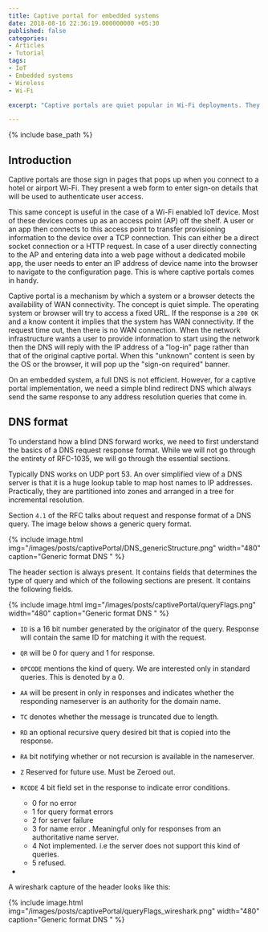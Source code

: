 ```yaml
---
title: Captive portal for embedded systems 
date: 2018-08-16 22:36:19.000000000 +05:30
published: false
categories:
- Articles
- Tutorial
tags:
- IoT
- Embedded systems
- Wireless
- Wi-Fi

excerpt: "Captive portals are quiet popular in Wi-Fi deployments. They are quiet useful to improve user experience in an IoT device. This article looks at implementing a simplified captive portal for an embedded system."

---
```

<style>
div {
  text-align: justify;
  text-justify: inter-word;
}
</style>


{% include base_path %}

## Introduction

Captive portals are those sign in pages that pops up when you connect to a hotel or airport Wi-Fi. They present a web form to enter sign-on details that will be used to authenticate user access. 

This same concept is useful in the case of a Wi-Fi enabled IoT device. Most of these devices comes up as an access point (AP) off the shelf. A user or an app then connects to this access point to transfer provisioning information to the device over a TCP connection. This can either be a direct socket connection or a HTTP request. In case of a user directly connecting to the AP and entering data into a web page without a dedicated mobile app, the user needs to enter an IP address of device name into the browser to navigate to the configuration page. This is where captive portals comes in handy. 

Captive portal is a mechanism by which a system or a browser detects the availability of WAN connectivity. The concept is quiet simple. The operating system or browser will try to access a fixed URL. If the response is a `200 OK` and a know content it implies that the system has WAN connectivity. If the request time out, then there is no WAN connection. When the network infrastructure wants a user to provide information to start using the network then the DNS will reply with the IP address of a "log-in" page rather than that of the original captive portal. When this "unknown" content is seen by the OS or the browser, it will pop up the "sign-on required" banner.

On an embedded system, a full DNS is not efficient. However, for a captive portal implementation, we need a simple blind redirect DNS which always send the same response to any address resolution queries that come in.

## DNS format

To understand how a blind DNS forward works, we need to first understand the basics of a DNS request response format. While we will not go through the entirety of RFC-1035, we will go through the essential sections. 

Typically DNS works on UDP port 53. An over simplified view of a DNS server is that it is a huge lookup table to map host names to IP addresses. Practically, they are partitioned into zones and arranged in a tree for incremental resolution.  

Section `4.1` of the RFC talks about request and response format of a DNS query. The image below shows a generic query format.  

{% include image.html
	img="/images/posts/captivePortal/DNS_genericStructure.png"
	width="480"
	caption="Generic format DNS "
%}

The header section is always present. It contains fields that determines the type of query and which of the following sections are present. It contains the following fields. 

{% include image.html
	img="/images/posts/captivePortal/queryFlags.png"
	width="480"
	caption="Generic format DNS "
%}

- `ID` is a 16 bit number generated by the originator of the query. Response will contain the same ID for matching it with the request. 
- `QR` will be 0 for query and 1 for response. 
- `OPCODE` mentions the kind of query. We are interested only in standard queries. This is denoted by a 0.
- `AA` will be present in only in responses and indicates whether the responding nameserver is an authority for the domain name. 
- `TC` denotes whether the message is truncated due to length. 
- `RD` an optional recursive query desired bit that is copied into the response.  
- `RA` bit notifying whether or not recursion is available in the nameserver. 
- `Z` Reserved for future use. Must be Zeroed out. 
- `RCODE` 4 bit field set in the response to indicate error conditions. 
  - 0 for no error
  - 1 for query format errors
  - 2 for server failure
  - 3 for name error . Meaningful only for responses from an authoritative name server. 
  - 4 Not implemented. i.e the server does not support this kind of queries. 
  - 5 refused. 

-  


A wireshark capture of the header looks like this:

{% include image.html
	img="/images/posts/captivePortal/queryFlags_wireshark.png"
	width="480"
	caption="Generic format DNS "
%}








